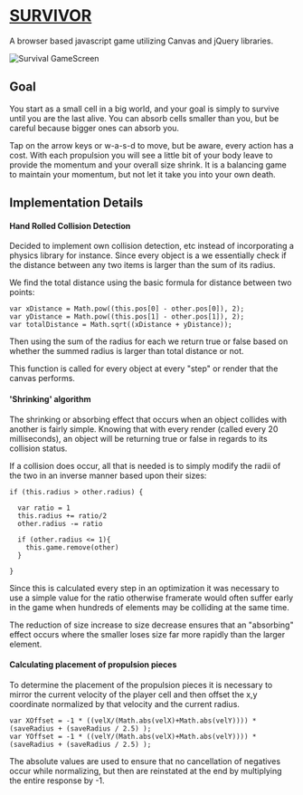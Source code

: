 # [SURVIVOR][link]
[link]: http://vwb.github.io/survival/

A browser based javascript game utilizing Canvas and jQuery libraries. 

![Survival GameScreen](http://res.cloudinary.com/dpxg23zze/image/upload/v1457916620/Screen_Shot_2016-03-13_at_5.49.31_PM_osgsjm.png)

## Goal

You start as a small cell in a big world, and your goal is simply to survive until you are the last alive. You can absorb cells smaller than you, but be careful because bigger ones can absorb you.

Tap on the arrow keys or w-a-s-d to move, but be aware, every action has a cost. With each propulsion you will see a little bit of your body leave to provide the momentum and your overall size shrink. It is a balancing game to maintain your momentum, but not let it take you into your own death.

## Implementation Details

#### Hand Rolled Collision Detection

Decided to implement own collision detection, etc instead of incorporating a physics library for instance. Since every object is a we essentially check if the distance between any two items is larger than the sum of its radius.

We find the total distance using the basic formula for distance between two points:

	var xDistance = Math.pow((this.pos[0] - other.pos[0]), 2);
	var yDistance = Math.pow((this.pos[1] - other.pos[1]), 2);
	var totalDistance = Math.sqrt((xDistance + yDistance));

Then using the sum of the radius for each we return true or false based on whether the summed radius is larger than total distance or not. 

This function is called for every object at every "step" or render that the canvas performs.

#### 'Shrinking' algorithm

The shrinking or absorbing effect that occurs when an object collides with another is fairly simple. Knowing that with every render (called every 20 milliseconds), an object will be returning true or false in regards to its collision status.

If a collision does occur, all that is needed is to simply modify the radii of the two in an inverse manner based upon their sizes:

	if (this.radius > other.radius) {

	  var ratio = 1
	  this.radius += ratio/2
	  other.radius -= ratio

	  if (other.radius <= 1){
	    this.game.remove(other)
	  }

	}

Since this is calculated every step in an optimization it was necessary to use a simple value for the ratio otherwise framerate would often suffer early in the game when hundreds of elements may be colliding at the same time.

The reduction of size increase to size decrease ensures that an "absorbing" effect occurs where the smaller loses size far more rapidly than the larger element.

#### Calculating placement of propulsion pieces

To determine the placement of the propulsion pieces it is necessary to mirror the current velocity of the player cell and then offset the x,y coordinate normalized by that velocity and the current radius.

	var XOffset = -1 * ((velX/(Math.abs(velX)+Math.abs(velY)))) * (saveRadius + (saveRadius / 2.5) );
	var YOffset = -1 * ((velY/(Math.abs(velX)+Math.abs(velY)))) * (saveRadius + (saveRadius / 2.5) );

The absolute values are used to ensure that no cancellation of negatives occur while normalizing, but then are reinstated at the end by multiplying the entire response by -1.
